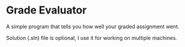 # Grade Evaluator
A simple program that tells you how well your graded assignment went.

Solution (.sln) file is optional, I use it for working on multiple machines.
